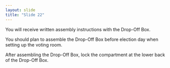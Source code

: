 ```yaml
---
layout: slide
title: "Slide 22"
---
```


You will receive written assembly instructions with the Drop-Off Box.

You should plan to assemble the Drop-Off Box before election day when setting up the voting room.

After assembling the Drop-Off Box, lock the compartment at the lower back of the Drop-Off Box.